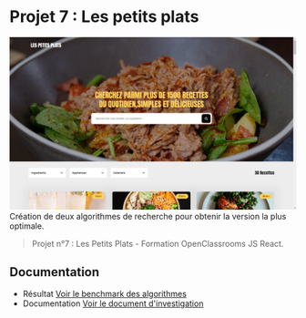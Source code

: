 # Projet 7 : Les petits plats
![Screenshot de la page d'accueil - Les Petits Plats](assets/img/screenshot/img.png)
Création de deux algorithmes de recherche pour obtenir la version la plus optimale.
> Projet n°7 : Les Petits Plats - Formation OpenClassrooms JS React.

## Documentation
* Résultat [Voir le benchmark des algorithmes](https://jsben.ch/HAhnM)
* Documentation [Voir le document d'investigation]()